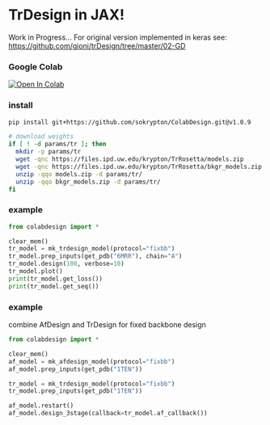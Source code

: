 # TrDesign in JAX!
Work in Progress...
For original version implemented in keras see: https://github.com/gjoni/trDesign/tree/master/02-GD

### Google Colab
<a href="https://colab.research.google.com/github/sokrypton/ColabDesign/blob/v1.0.9/tr/design.ipynb">
  <img src="https://colab.research.google.com/assets/colab-badge.svg" alt="Open In Colab"/>
</a>

### install
```bash
pip install git+https://github.com/sokrypton/ColabDesign.git@v1.0.9

# download weights
if [ ! -d params/tr ]; then
  mkdir -p params/tr
  wget -qnc https://files.ipd.uw.edu/krypton/TrRosetta/models.zip
  wget -qnc https://files.ipd.uw.edu/krypton/TrRosetta/bkgr_models.zip
  unzip -qqo models.zip -d params/tr/
  unzip -qqo bkgr_models.zip -d params/tr/
fi
```

### example
```python
from colabdesign import *

clear_mem()
tr_model = mk_trdesign_model(protocol="fixbb")
tr_model.prep_inputs(get_pdb("6MRR"), chain="A")
tr_model.design(100, verbose=10)
tr_model.plot()
print(tr_model.get_loss())
print(tr_model.get_seq())
```
### example
combine AfDesign and TrDesign for fixed backbone design 
```python
from colabdesign import *

clear_mem()
af_model = mk_afdesign_model(protocol="fixbb")
af_model.prep_inputs(get_pdb("1TEN"))

tr_model = mk_trdesign_model(protocol="fixbb")
tr_model.prep_inputs(get_pdb("1TEN"))

af_model.restart()
af_model.design_3stage(callback=tr_model.af_callback())
```

